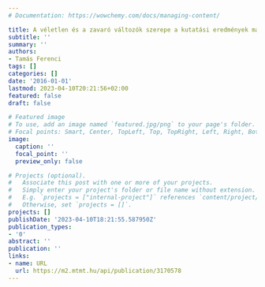 ```yaml
---
# Documentation: https://wowchemy.com/docs/managing-content/

title: A véletlen és a zavaró változók szerepe a kutatási eredmények magyarázatakor
subtitle: ''
summary: ''
authors:
- Tamás Ferenci
tags: []
categories: []
date: '2016-01-01'
lastmod: 2023-04-10T20:21:56+02:00
featured: false
draft: false

# Featured image
# To use, add an image named `featured.jpg/png` to your page's folder.
# Focal points: Smart, Center, TopLeft, Top, TopRight, Left, Right, BottomLeft, Bottom, BottomRight.
image:
  caption: ''
  focal_point: ''
  preview_only: false

# Projects (optional).
#   Associate this post with one or more of your projects.
#   Simply enter your project's folder or file name without extension.
#   E.g. `projects = ["internal-project"]` references `content/project/deep-learning/index.md`.
#   Otherwise, set `projects = []`.
projects: []
publishDate: '2023-04-10T18:21:55.587950Z'
publication_types:
- '0'
abstract: ''
publication: ''
links:
- name: URL
  url: https://m2.mtmt.hu/api/publication/3170578
---
```

